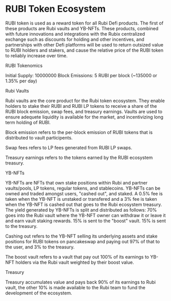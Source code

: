 # RUBI Token Ecosystem

RUBI token is used as a reward token for all Rubi Defi products.  The first of
these products are Rubi vaults and YB-NFTs.  These products, combined with
future innovations and integrations with the Rubix centralized exchange such as
discounts for holding and other incentives, and partnerships with other Defi
platforms will be used to return outsized value to RUBI holders and stakers, and
cause the relative price of the RUBI token to reliably increase over time.

RUBI Tokenomics

Initial Supply: 10000000
Block Emissions: 5 RUBI per block (~135000 or 1.35% per day)


Rubi Vaults

Rubi vaults are the core product for the Rubi token ecosystem.  They enable
holders to stake their RUBI and RUBI LP tokens to receive a share of the RUBI
block emission, swap fees, and treasury earnings.  Vaults are used to ensure
adequete liquidity is available for the market, and incentivizing long term
holding of RUBI.

Block emission refers to the per-block emission of RUBI tokens that is
distributed to vault participents.

Swap fees refers to LP fees generated from RUBI LP swaps.

Treasury earnings refers to the tokens earned by the RUBI ecosystem treasury.


YB-NFTs

YB-NFTs are NFTs that own stake positions within Rubi and partner vaults/pools, 
LP tokens, regular tokens, and stablecoins.  YB-NFTs can be owned and traded
amongst users, "cashed out", and staked. A 0.5% fee is taken when the YB-NFT is
unstaked or transfered and a 3% fee is taken when the YB-NFT is cashed out that
goes to the Rubi ecosystem treasury.  The yield generated by YB-NFTs is split
and distributed as follows: 70% goes into the Rubi vault where the YB-NFT owner
can withdraw it or leave it and earn vault staking rewards.  15% is sent to the
"boost" vault.  15% is sent to the treasury.

Cashing out refers to the YB-NFT selling its underlying assets and stake
positions for RUBI tokens on pancakeswap and paying out 97% of that to the
user, and 3% to the treasury.

The boost vault refers to a vault that pay out 100% of its earnings to YB-NFT
holders via the Rubi vault weighted by their boost value.


Treasury

Treasury accumulates value and pays back 90% of its earnings to Rubi vault, the
other 10% is made available to the Rubi team to fund the development of the
ecosystem.

